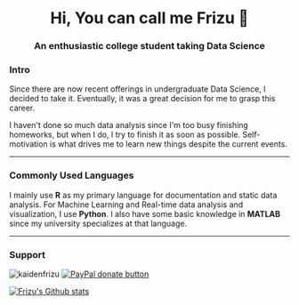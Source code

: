 <h1 align="center">Hi, You can call me Frizu 👋</h1>
<h3 align="center">An enthusiastic college student taking Data Science</h3>

### Intro

Since there are now recent offerings in undergraduate Data Science, I decided to take it. Eventually, it was a great decision for me to grasp this career.

I haven't done so much data analysis since I'm too busy finishing homeworks, but when I do, I try to finish it as soon as possible. Self-motivation is what drives me to learn new things despite the current events.

---
### Commonly Used Languages

I mainly use **R** as my primary language for documentation and static data analysis.
For Machine Learning and Real-time data analysis and visualization, I use **Python**.
I also have some basic knowledge in **MATLAB** since my university specializes at that language.

---
### Support
<p align="left"> <img src="https://komarev.com/ghpvc/?username=kaidenfrizu" alt="kaidenfrizu" /> <a href="https://paypal.me/Frizu" title="Paypal Link"><img src="https://img.shields.io/badge/paypal-donate-yellow.svg" alt="PayPal donate button" /></a></p>

[![Frizu's Github stats](https://github-readme-stats.vercel.app/api?username=KaidenFrizu&theme=radical)](https://github.com/anuraghazra/github-readme-stats)
